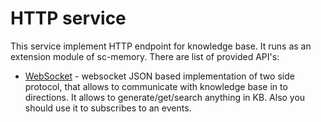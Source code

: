 # HTTP service

This service implement HTTP endpoint for knowledge base.
It runs as an extension module of sc-memory. There are list of provided API's:

* [WebSocket](websocket.md) - websocket JSON based implementation of two side protocol, that allows to communicate with knowledge base in to directions. It allows to generate/get/search anything in KB. Also you should use it to subscribes to an events.
